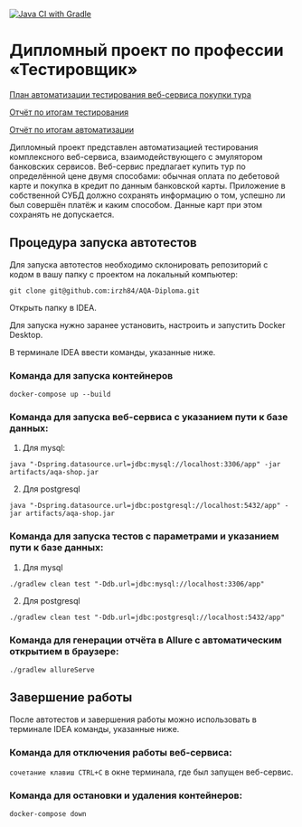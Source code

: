 [![Java CI with Gradle](https://github.com/irzh84/AQA-Diploma/actions/workflows/gradle.yml/badge.svg)](https://github.com/irzh84/AQA-Diploma/actions/workflows/gradle.yml)

# Дипломный проект по профессии «Тестировщик»
[План автоматизации тестирования веб-сервиса покупки тура](https://github.com/irzh84/AQA-Diploma/blob/main/docs/Plan.md)

[Отчёт по итогам тестирования](https://github.com/irzh84/AQA-Diploma/blob/main/docs/Report.md)

[Отчёт по итогам автоматизации](https://github.com/irzh84/AQA-Diploma/blob/main/docs/Summary.md)

Дипломный проект представлен автоматизацией тестирования комплексного веб-сервиса, взаимодействующего с эмулятором банковских сервисов. Веб-сервис предлагает купить тур по определённой цене двумя способами: обычная оплата по дебетовой карте и покупка в кредит по данным банковской карты. Приложение в собственной СУБД должно сохранять информацию о том, успешно ли был совершён платёж и каким способом. Данные карт при этом сохранять не допускается.  

## Процедура запуска автотестов 

Для запуска автотестов необходимо склонировать репозиторий с кодом в вашу папку с проектом на локальный компьютер:

`git clone git@github.com:irzh84/AQA-Diploma.git`

Открыть папку в IDEA.

Для запуска нужно заранее установить, настроить и запустить Docker Desktop.

В терминале IDEA ввести команды, указанные ниже. 
             
### Команда для запуска контейнеров  

`docker-compose up --build`

### Команда для запуска веб-сервиса с указанием пути к базе данных: 

1. Для mysql:

`java "-Dspring.datasource.url=jdbc:mysql://localhost:3306/app" -jar artifacts/aqa-shop.jar`
   
2. Для postgresql

`java "-Dspring.datasource.url=jdbc:postgresql://localhost:5432/app" -jar artifacts/aqa-shop.jar`

### Команда для запуска тестов с параметрами и указанием пути к базе данных: 

1. Для mysql

`./gradlew clean test "-Ddb.url=jdbc:mysql://localhost:3306/app"`

2. Для postgresql

`./gradlew clean test "-Ddb.url=jdbc:postgresql://localhost:5432/app"` 

### Команда для генерации отчёта в Allure с автоматическим открытием в браузере:

`./gradlew allureServe`

## Завершение работы

После автотестов и завершения работы можно использовать в терминале IDEA команды, указанные ниже.

### Команда для отключения работы веб-сервиса:

`сочетание клавиш CTRL+C` в окне терминала, где был запущен веб-сервис.

### Команда для остановки и удаления контейнеров: 

`docker-compose down`
